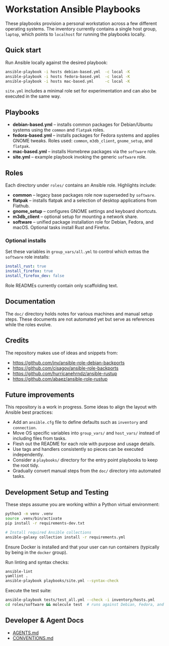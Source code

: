 # Workstation Ansible Playbooks

These playbooks provision a personal workstation across a few different operating systems. The inventory currently contains a single host group, `laptop`, which points to `localhost` for running the playbooks locally.

## Quick start

Run Ansible locally against the desired playbook:

```bash
ansible-playbook -i hosts debian-based.yml  -c local -K
ansible-playbook -i hosts fedora-based.yml  -c local -K
ansible-playbook -i hosts mac-based.yml     -c local -K
```

`site.yml` includes a minimal role set for experimentation and can also be executed in the same way.

## Playbooks

- **debian-based.yml** – installs common packages for Debian/Ubuntu systems using the `common` and `flatpak` roles.
- **fedora-based.yml** – installs packages for Fedora systems and applies GNOME tweaks. Roles used: `common`, `m3db_client`, `gnome_setup`, and `flatpak`.
- **mac-based.yml** – installs Homebrew packages via the `software` role.
- **site.yml** – example playbook invoking the generic `software` role.

## Roles

Each directory under `roles/` contains an Ansible role. Highlights include:

- **common** – legacy base packages role now superseded by `software`.
- **flatpak** – installs flatpak and a selection of desktop applications from Flathub.
- **gnome_setup** – configures GNOME settings and keyboard shortcuts.
- **m3db_client** – optional setup for mounting a network share.
- **software** – unified package installation role for Debian, Fedora, and macOS. Optional tasks install Rust and Firefox.

### Optional installs

Set these variables in `group_vars/all.yml` to control which extras the `software` role installs:

```yaml
install_rust: true
install_firefox: true
install_firefox_dev: false
```

Role READMEs currently contain only scaffolding text.

## Documentation

The `doc/` directory holds notes for various machines and manual setup steps. These documents are not automated yet but serve as references while the roles evolve.

## Credits

The repository makes use of ideas and snippets from:

- <https://github.com/jnv/ansible-role-debian-backports>
- <https://github.com/cisagov/ansible-role-backports>
- <https://github.com/hurricanehrndz/ansible-rustup>
- <https://github.com/abaez/ansible-role-rustup>

## Future improvements

This repository is a work in progress. Some ideas to align the layout with Ansible best practices:

- Add an `ansible.cfg` file to define defaults such as `inventory` and `connection`.
- Move OS specific variables into `group_vars/` and `host_vars/` instead of including files from tasks.
- Flesh out the README for each role with purpose and usage details.
- Use tags and handlers consistently so pieces can be executed independently.
- Consider a `playbooks/` directory for the entry point playbooks to keep the root tidy.
- Gradually convert manual steps from the `doc/` directory into automated tasks.

## Development Setup and Testing

These steps assume you are working within a Python virtual environment:

```bash
python3 -m venv .venv
source .venv/bin/activate
pip install -r requirements-dev.txt

# Install required Ansible collections
ansible-galaxy collection install -r requirements.yml
```

Ensure Docker is installed and that your user can run containers (typically by
being in the `docker` group).

Run linting and syntax checks:

```bash
ansible-lint
yamllint .
ansible-playbook playbooks/site.yml --syntax-check
```

Execute the test suite:

```bash
ansible-playbook tests/test_all.yml --check -i inventory/hosts.yml
cd roles/software && molecule test  # runs against Debian, Fedora, and Arch containers
```

## Developer & Agent Docs
- [AGENTS.md](AGENTS.md)
- [CONVENTIONS.md](CONVENTIONS.md)
